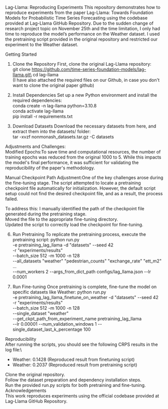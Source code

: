 Lag-Llama: Reproducing Experiments 
This repository demonstrates how to reproduce experiments from the paper Lag-Llama: Towards Foundation Models for Probabilistic Time Series Forecasting using the codebase provided at Lag-Llama GitHub Repository. 
Due to the sudden change of research project topic on November 25th and the time limitation, I only had time to reproduce the model’s performance on the Weather dataset. I used the pretraining script provided in the original repository and restricted our experiment to the Weather dataset.

Getting Started

1. Clone the Repository 
First, clone the original Lag-Llama repository:\
git clone https://github.com/time-series-foundation-models/lag-llama.git\
cd lag-llama\
(I have also attached the required files on our Github, in case you don't want to clone the original paper github)
3. Install Dependencies
Set up a new Python environment and install the required dependencies:\
conda create -n lag-llama python=3.10.8\
conda activate lag-llama\
pip install -r requirements.txt

4. Download Datasets
Download the necessary datasets from here, and extract them into the datasets/ folder:\
tar -xvzf nonmonash_datasets.tar.gz -C datasets

Adjustments and Challenges:\
Modified Epochs:To save time and computational resources, the number of training epochs was reduced from the original 1000 to 5. While this impacts the model's final performance, it was sufficient for validating the reproducibility of the paper's methodology.

Manual Checkpoint Path Adjustment:One of the key challenges arose during the fine-tuning stage. The script attempted to locate a pretraining checkpoint file automatically for initialization. However, the default script setup could not find the desired checkpoint file, and as a result, the process failed.

To address this:
I manually identified the path of the checkpoint file generated during the pretraining stage.\
Moved the file to the appropriate fine-tuning directory.\
Updated the script to correctly load the checkpoint for fine-tuning.

6. Run Pretraining
To replicate the pretraining process, execute the pretraining script:
python run.py \
    -e pretraining_lag_llama -d "datasets" --seed 42 \
    -r "experiments/results" \
    --batch_size 512 -m 1000 -n 128 \
    --all_datasets "weather" "pedestrian_counts" "exchange_rate" "ett_m2" ... \
    --num_workers 2 --args_from_dict_path configs/lag_llama.json --lr 0.0001
   
7. Run Fine-tuning
Once pretraining is complete, fine-tune the model on specific datasets like Weather:
python run.py \
    -e pretraining_lag_llama_finetune_on_weather -d "datasets" --seed 42 \
    -r "experiments/results" \
    --batch_size 512 -m 1000 -n 128 \
    --single_dataset "weather" \
    --get_ckpt_path_from_experiment_name pretraining_lag_llama \
    --lr 0.00001 --num_validation_windows 1 --single_dataset_last_k_percentage 100
   
Reproducibility\
After running the scripts, you should see the following CRPS results in the log file:\
- Weather: 0.1428 (Reproduced result from finetuning script)
- Weather: 0.2037 (Reproduced result from pretraining script)
  
Clone the original repository.\
Follow the dataset preparation and dependency installation steps.\
Run the provided run.py scripts for both pretraining and fine-tuning.\
Acknowledgements\
This work reproduces experiments using the official codebase provided at Lag-Llama GitHub Repository.
